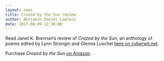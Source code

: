```yaml
---
layout: news
title: Crazed by the Sun review
author: Benjamin Daniel Lawless
date: 2017-08-09 12:30:00
---
```


Read Janet K. Brennan’s review of *Crazed by the Sun*, an anthology of poems edited by Lynn Strongin and Glenna Luschei [here on cyberwit.net](https://www.cyberwit.net/review/42).

Purchase *Crazed by the Sun* [on Amazon](http://amzn.to/2zqwx9h).
